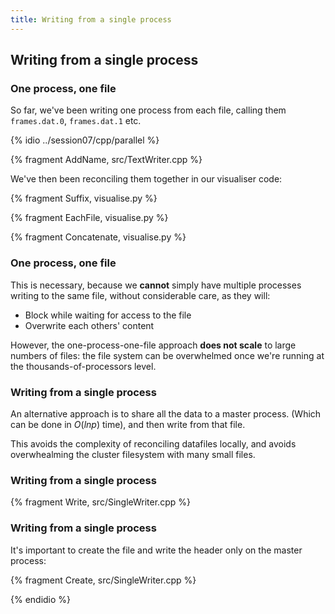 ```yaml
---
title: Writing from a single process
---
```


## Writing from a single process

### One process, one file

So far, we've been writing one process from each file, calling them
`frames.dat.0`, `frames.dat.1` etc.

{% idio ../session07/cpp/parallel %}

{% fragment AddName, src/TextWriter.cpp %}


We've then been reconciling them together in our visualiser code:

{% fragment Suffix, visualise.py %}

{% fragment EachFile, visualise.py %}

{% fragment Concatenate, visualise.py %}

### One process, one file

This is necessary, because we **cannot** simply have multiple processes writing to the same file,
without considerable care, as they will:

* Block while waiting for access to the file
* Overwrite each others' content

However, the one-process-one-file approach **does not scale** to large numbers of files: the file system can
be overwhelmed once we're running at the thousands-of-processors level.

### Writing from a single process

An alternative approach is to share all the data to a master process. (Which can be done in $O(ln p)$ time),
and then write from that file.

This avoids the complexity of reconciling datafiles locally, and avoids overwhealming the cluster filesystem
with many small files.

### Writing from a single process

{% fragment Write, src/SingleWriter.cpp %}

### Writing from a single process

It's important to create the file and write the header only on the master process:

{% fragment Create, src/SingleWriter.cpp %}

{% endidio %}
